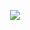 <!-- <p align="center"> <img width="" height="" src="https://i.imgur.com/EsibECL.gif"> </p> -->
<!-- <p align="center"> <img width="" height="" src="https://i.imgur.com/4eSjVKP.gif"> </p> -->
<p align="center"> <img width="" height="" src="https://i.imgur.com/dIGqATm.gif"> </p>
<!-- <p align="center"> <img width="" height="" src="https://i.imgur.com/UVNCm5A.gif"> </p> -->

<!-- <p align="center"> <img width="" height="" src=""> </p> -->
<!-- <p align="center"> <img width="" height="" src=""> </p> -->


[instagram]: https://instagram.com/clint.chu
[linkedin]: https://linkedin.com/in/clinthchu

[imgur_pixelart_backgrounds]: https://imgur.com/gallery/gH4HL
